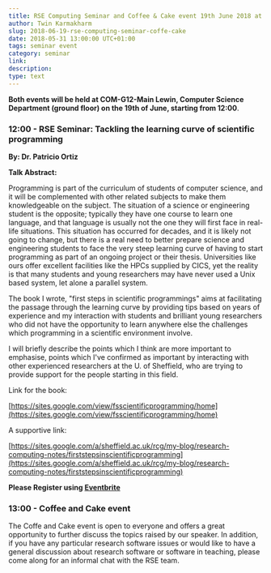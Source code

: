 ```yaml
---
title: RSE Computing Seminar and Coffee & Cake event 19th June 2018 at 12:00
author: Twin Karmakharm
slug: 2018-06-19-rse-computing-seminar-coffe-cake
date: 2018-05-31 13:00:00 UTC+01:00
tags: seminar event
category: seminar
link:
description:
type: text
---
```


**Both events will be held at COM-G12-Main Lewin, Computer Science Department (ground floor) on the 19th of June, starting from 12:00**.

### 12:00 - RSE Seminar: Tackling the learning curve of scientific programming

**By: Dr. Patricio Ortiz**

**Talk Abstract:**

Programming is part of the curriculum of students of computer science, and it will be complemented with other related subjects to make them knowledgeable on the subject. The situation of a science or engineering student is the opposite; typically they have one course to learn one language, and that language is usually not the one they will first face in real-life situations. This situation has occurred for decades, and it is likely not going to change, but there is a real need to better prepare science and engineering students to face the very steep learning curve of having to start programming as part of an ongoing project or their thesis.
Universities like ours offer excellent facilities like the HPCs supplied by CICS, yet the reality is that many students and young researchers may have never used a Unix based system, let alone a parallel system.

The book I wrote, "first steps in scientific programmings" aims at facilitating the passage through the learning curve by providing tips based on years of experience and my interaction with students and brilliant young researchers who did not have the opportunity to learn anywhere else the challenges which programming in a scientific environment involve.

I will briefly describe the points which I think are more important to emphasise, points which I've confirmed as important by interacting with other experienced researchers at the U. of Sheffield, who are trying to provide support for the people starting in this field.


Link for the book:

[https://sites.google.com/view/fsscientificprogramming/home](https://sites.google.com/view/fsscientificprogramming/home)

A supportive link:

[https://sites.google.com/a/sheffield.ac.uk/rcg/my-blog/research-computing-notes/firststepsinscientificprogramming](https://sites.google.com/a/sheffield.ac.uk/rcg/my-blog/research-computing-notes/firststepsinscientificprogramming)


**Please Register using [Eventbrite](https://www.eventbrite.co.uk/e/tackling-the-learning-curve-of-scientific-programming-tickets-46366639868)**


### 13:00 - Coffee and Cake event

The Coffe and Cake event is open to everyone and offers a great opportunity to further discuss the topics raised by our speaker. In addition, if you have any particular research software issues or would like to have a general discussion about research software or software in teaching, please come along for an informal chat with the RSE team.

